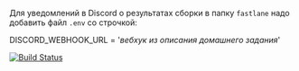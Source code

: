 Для уведомлений в Discord о результатах сборки в папку `fastlane` надо добавить файл `.env` со строчкой:

DISCORD_WEBHOOK_URL = '*вебхук из описания домашнего задания*'

[![Build Status](https://travis-ci.org/alexander-saushev/ChatApp.svg?branch=Homework13)](https://travis-ci.org/alexander-saushev/ChatApp)